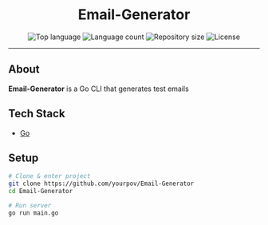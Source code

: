 <div align="center" id="top">

# Email-Generator
</div>
<p align="center">
  <img alt="Top language" src="https://img.shields.io/github/languages/top/yourpov/Email-Generator?color=56BEB8">
  <img alt="Language count" src="https://img.shields.io/github/languages/count/yourpov/Email-Generator?color=56BEB8">
  <img alt="Repository size" src="https://img.shields.io/github/repo-size/yourpov/Email-Generator?color=56BEB8">
  <img alt="License" src="https://img.shields.io/github/license/yourpov/Email-Generator?color=56BEB8">
</p>

---

## About

**Email-Generator** is a Go CLI that generates test emails

## Tech Stack

- [Go](https://golang.org/)  

## Setup

```bash
# Clone & enter project
git clone https://github.com/yourpov/Email-Generator
cd Email-Generator

# Run server
go run main.go
```